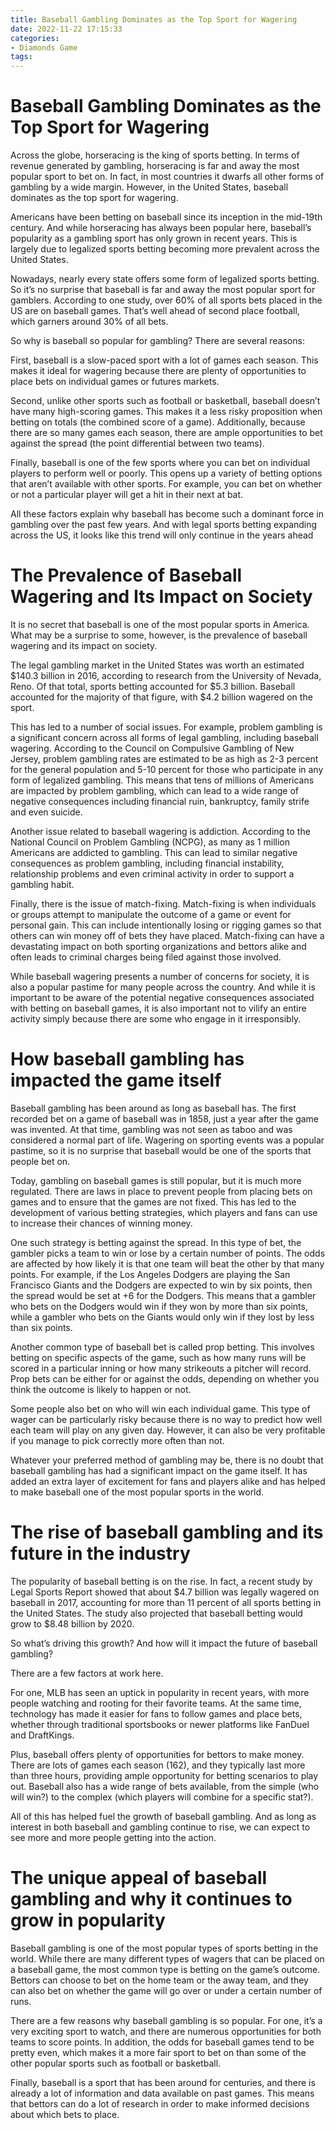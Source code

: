 ```yaml
---
title: Baseball Gambling Dominates as the Top Sport for Wagering
date: 2022-11-22 17:15:33
categories:
- Diamonds Game
tags:
---
```



#  Baseball Gambling Dominates as the Top Sport for Wagering

Across the globe, horseracing is the king of sports betting. In terms of revenue generated by gambling, horseracing is far and away the most popular sport to bet on. In fact, in most countries it dwarfs all other forms of gambling by a wide margin. However, in the United States, baseball dominates as the top sport for wagering.

Americans have been betting on baseball since its inception in the mid-19th century. And while horseracing has always been popular here, baseball’s popularity as a gambling sport has only grown in recent years. This is largely due to legalized sports betting becoming more prevalent across the United States.

Nowadays, nearly every state offers some form of legalized sports betting. So it’s no surprise that baseball is far and away the most popular sport for gamblers. According to one study, over 60% of all sports bets placed in the US are on baseball games. That’s well ahead of second place football, which garners around 30% of all bets.

So why is baseball so popular for gambling? There are several reasons:

First, baseball is a slow-paced sport with a lot of games each season. This makes it ideal for wagering because there are plenty of opportunities to place bets on individual games or futures markets.

Second, unlike other sports such as football or basketball, baseball doesn’t have many high-scoring games. This makes it a less risky proposition when betting on totals (the combined score of a game). Additionally, because there are so many games each season, there are ample opportunities to bet against the spread (the point differential between two teams).

Finally, baseball is one of the few sports where you can bet on individual players to perform well or poorly. This opens up a variety of betting options that aren’t available with other sports. For example, you can bet on whether or not a particular player will get a hit in their next at bat.

All these factors explain why baseball has become such a dominant force in gambling over the past few years. And with legal sports betting expanding across the US, it looks like this trend will only continue in the years ahead

#  The Prevalence of Baseball Wagering and Its Impact on Society

It is no secret that baseball is one of the most popular sports in America. What may be a surprise to some, however, is the prevalence of baseball wagering and its impact on society.

The legal gambling market in the United States was worth an estimated $140.3 billion in 2016, according to research from the University of Nevada, Reno. Of that total, sports betting accounted for $5.3 billion. Baseball accounted for the majority of that figure, with $4.2 billion wagered on the sport.

This has led to a number of social issues. For example, problem gambling is a significant concern across all forms of legal gambling, including baseball wagering. According to the Council on Compulsive Gambling of New Jersey, problem gambling rates are estimated to be as high as 2-3 percent for the general population and 5-10 percent for those who participate in any form of legalized gambling. This means that tens of millions of Americans are impacted by problem gambling, which can lead to a wide range of negative consequences including financial ruin, bankruptcy, family strife and even suicide.

Another issue related to baseball wagering is addiction. According to the National Council on Problem Gambling (NCPG), as many as 1 million Americans are addicted to gambling. This can lead to similar negative consequences as problem gambling, including financial instability, relationship problems and even criminal activity in order to support a gambling habit.

Finally, there is the issue of match-fixing. Match-fixing is when individuals or groups attempt to manipulate the outcome of a game or event for personal gain. This can include intentionally losing or rigging games so that others can win money off of bets they have placed. Match-fixing can have a devastating impact on both sporting organizations and bettors alike and often leads to criminal charges being filed against those involved.

While baseball wagering presents a number of concerns for society, it is also a popular pastime for many people across the country. And while it is important to be aware of the potential negative consequences associated with betting on baseball games, it is also important not to vilify an entire activity simply because there are some who engage in it irresponsibly.

#  How baseball gambling has impacted the game itself

Baseball gambling has been around as long as baseball has. The first recorded bet on a game of baseball was in 1858, just a year after the game was invented. At that time, gambling was not seen as taboo and was considered a normal part of life. Wagering on sporting events was a popular pastime, so it is no surprise that baseball would be one of the sports that people bet on.

Today, gambling on baseball games is still popular, but it is much more regulated. There are laws in place to prevent people from placing bets on games and to ensure that the games are not fixed. This has led to the development of various betting strategies, which players and fans can use to increase their chances of winning money.

One such strategy is betting against the spread. In this type of bet, the gambler picks a team to win or lose by a certain number of points. The odds are affected by how likely it is that one team will beat the other by that many points. For example, if the Los Angeles Dodgers are playing the San Francisco Giants and the Dodgers are expected to win by six points, then the spread would be set at +6 for the Dodgers. This means that a gambler who bets on the Dodgers would win if they won by more than six points, while a gambler who bets on the Giants would only win if they lost by less than six points.

Another common type of baseball bet is called prop betting. This involves betting on specific aspects of the game, such as how many runs will be scored in a particular inning or how many strikeouts a pitcher will record. Prop bets can be either for or against the odds, depending on whether you think the outcome is likely to happen or not.

Some people also bet on who will win each individual game. This type of wager can be particularly risky because there is no way to predict how well each team will play on any given day. However, it can also be very profitable if you manage to pick correctly more often than not.

Whatever your preferred method of gambling may be, there is no doubt that baseball gambling has had a significant impact on the game itself. It has added an extra layer of excitement for fans and players alike and has helped to make baseball one of the most popular sports in the world.

#  The rise of baseball gambling and its future in the industry

The popularity of baseball betting is on the rise. In fact, a recent study by Legal Sports Report showed that about $4.7 billion was legally wagered on baseball in 2017, accounting for more than 11 percent of all sports betting in the United States. The study also projected that baseball betting would grow to $8.48 billion by 2020.

So what’s driving this growth? And how will it impact the future of baseball gambling?

There are a few factors at work here.

For one, MLB has seen an uptick in popularity in recent years, with more people watching and rooting for their favorite teams. At the same time, technology has made it easier for fans to follow games and place bets, whether through traditional sportsbooks or newer platforms like FanDuel and DraftKings.

Plus, baseball offers plenty of opportunities for bettors to make money. There are lots of games each season (162), and they typically last more than three hours, providing ample opportunity for betting scenarios to play out. Baseball also has a wide range of bets available, from the simple (who will win?) to the complex (which players will combine for a specific stat?).

All of this has helped fuel the growth of baseball gambling. And as long as interest in both baseball and gambling continue to rise, we can expect to see more and more people getting into the action.

#  The unique appeal of baseball gambling and why it continues to grow in popularity

Baseball gambling is one of the most popular types of sports betting in the world. While there are many different types of wagers that can be placed on a baseball game, the most common type is betting on the game’s outcome. Bettors can choose to bet on the home team or the away team, and they can also bet on whether the game will go over or under a certain number of runs.

There are a few reasons why baseball gambling is so popular. For one, it’s a very exciting sport to watch, and there are numerous opportunities for both teams to score points. In addition, the odds for baseball games tend to be pretty even, which makes it a more fair sport to bet on than some of the other popular sports such as football or basketball.

Finally, baseball is a sport that has been around for centuries, and there is already a lot of information and data available on past games. This means that bettors can do a lot of research in order to make informed decisions about which bets to place.